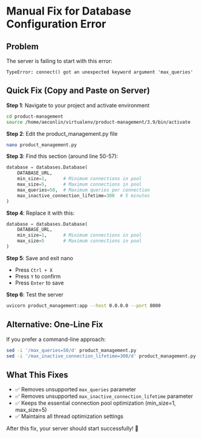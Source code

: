 # Manual Fix for Database Configuration Error

## Problem
The server is failing to start with this error:
```
TypeError: connect() got an unexpected keyword argument 'max_queries'
```

## Quick Fix (Copy and Paste on Server)

**Step 1**: Navigate to your project and activate environment
```bash
cd product-management
source /home/aeconlin/virtualenv/product-management/3.9/bin/activate
```

**Step 2**: Edit the product_management.py file
```bash
nano product_management.py
```

**Step 3**: Find this section (around line 50-57):
```python
database = databases.Database(
    DATABASE_URL,
    min_size=1,      # Minimum connections in pool
    max_size=5,      # Maximum connections in pool
    max_queries=50,  # Maximum queries per connection
    max_inactive_connection_lifetime=300  # 5 minutes
)
```

**Step 4**: Replace it with this:
```python
database = databases.Database(
    DATABASE_URL,
    min_size=1,      # Minimum connections in pool
    max_size=5       # Maximum connections in pool
)
```

**Step 5**: Save and exit nano
- Press `Ctrl + X`
- Press `Y` to confirm
- Press `Enter` to save

**Step 6**: Test the server
```bash
uvicorn product_management:app --host 0.0.0.0 --port 8000
```

## Alternative: One-Line Fix

If you prefer a command-line approach:

```bash
sed -i '/max_queries=50/d' product_management.py
sed -i '/max_inactive_connection_lifetime=300/d' product_management.py
```

## What This Fixes

- ✅ Removes unsupported `max_queries` parameter
- ✅ Removes unsupported `max_inactive_connection_lifetime` parameter  
- ✅ Keeps the essential connection pool optimization (min_size=1, max_size=5)
- ✅ Maintains all thread optimization settings

After this fix, your server should start successfully! 🚀